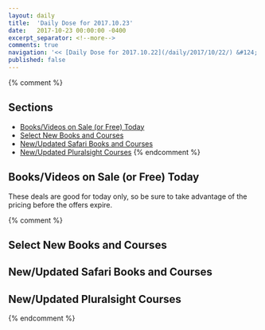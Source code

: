 ```yaml
---
layout: daily
title:  'Daily Dose for 2017.10.23'
date:   2017-10-23 00:00:00 -0400
excerpt_separator: <!--more-->
comments: true
navigation: '<< [Daily Dose for 2017.10.22](/daily/2017/10/22/) &#124; [Oct 2017](/daily/2017/10/) &#124; [2017](/daily/2017/) &#124; Daily Dose for 2017.10.24 >>'
published: false
---
```

{% comment %}
## Sections
* [Books/Videos on Sale (or Free) Today](#sale)
* [Select New Books and Courses](#select)
* [New/Updated Safari Books and Courses](#safari-new)
* [New/Updated Pluralsight Courses](#pluralsight-new)
{% endcomment %}

## <a name="sale"></a>Books/Videos on Sale (or Free) Today ##
These deals are good for today only, so be sure to take advantage of the pricing before the offers expire.

{% comment %}
## <a name="select"></a>Select New Books and Courses ##

## <a name="safari-new"></a>New/Updated Safari Books and Courses ## 

## <a name="pluralsight-new"></a>New/Updated Pluralsight Courses ## 
{% endcomment %}
